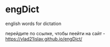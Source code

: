 # engDict
english words for dictation


перейдите по ссылке, чтобы пеейти на сайт - https://vlad21islav.github.io/engDict/
